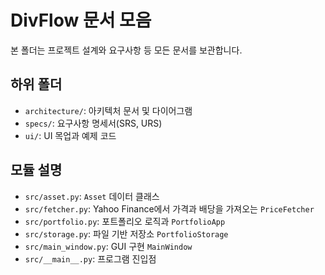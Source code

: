 # DivFlow 문서 모음

본 폴더는 프로젝트 설계와 요구사항 등 모든 문서를 보관합니다.

## 하위 폴더
- `architecture/`: 아키텍처 문서 및 다이어그램
- `specs/`: 요구사항 명세서(SRS, URS)
- `ui/`: UI 목업과 예제 코드

## 모듈 설명
- `src/asset.py`: `Asset` 데이터 클래스
- `src/fetcher.py`: Yahoo Finance에서 가격과 배당을 가져오는 `PriceFetcher`
- `src/portfolio.py`: 포트폴리오 로직과 `PortfolioApp`
- `src/storage.py`: 파일 기반 저장소 `PortfolioStorage`
- `src/main_window.py`: GUI 구현 `MainWindow`
- `src/__main__.py`: 프로그램 진입점

